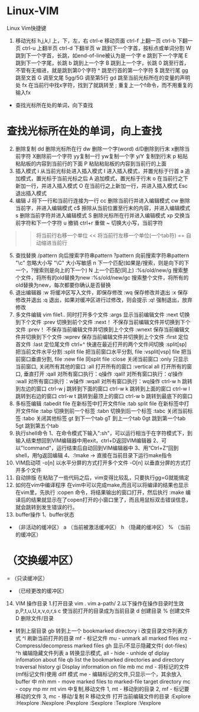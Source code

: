 # Linux-VIM
Linux Vim快捷键

1)	移动光标
h,j,k,l 上，下，左，右
ctrl-e 移动页面
ctrl-f 上翻一页
ctrl-b 下翻一页
ctrl-u 上翻半页
ctrl-d 下翻半页
w 跳到下一个字首，按标点或单词分割
W 跳到下一个字首，长跳，如end-of-line被认为是一个字
e 跳到下一个字尾
E 跳到下一个字尾，长跳
b 跳到上一个字
B 跳到上一个字，长跳
0 跳至行首，不管有无缩进，就是跳到第0个字符
^ 跳至行首的第一个字符
$ 跳至行尾
gg 跳至文首
G 调至文尾
5gg/5G 调至第5行
gd 跳至当前光标所在的变量的声明处
fx 在当前行中找x字符，找到了就跳转至
; 重复上一个f命令，而不用重复的输入fx
* 查找光标所在处的单词，向下查找
# 查找光标所在处的单词，向上查找
2)	删除复制
dd 删除光标所在行
dw 删除一个字(word)
d/D删除到行末
x删除当前字符
X删除前一个字符
yy复制一行
yw复制一个字
y/Y 复制到行末
p 粘贴粘贴板的内容到当前行的下面
P 粘贴粘贴板的内容到当前行的上面
3)	插入模式
i 从当前光标处进入插入模式
I 进入插入模式，并置光标于行首
a 追加模式，置光标于当前光标之后
A 追加模式，置光标于行末
o 在当前行之下新加一行，并进入插入模式
O 在当前行之上新加一行，并进入插入模式
Esc 退出插入模式
4)	编辑
J 将下一行和当前行连接为一行
cc 删除当前行并进入编辑模式
cw 删除当前字，并进入编辑模式
c$ 擦除从当前位置至行末的内容，并进入编辑模式
s 删除当前字符并进入编辑模式
S 删除光标所在行并进入编辑模式
xp 交换当前字符和下一个字符
u 撤销
ctrl+r 重做
~ 切换大小写，当前字符
>> 将当前行右移一个单位
<< 将当前行左移一个单位(一个tab符)
== 自动缩进当前行
5)	查找替换
/pattern 向后搜索字符串pattern
?pattern 向前搜索字符串pattern
"\c" 忽略大小写
"\C" 大小写敏感
n 下一个匹配(如果是/搜索，则是向下的下一个，?搜索则是向上的下一个)
N 上一个匹配(同上)
:%s/old/new/g 搜索整个文件，将所有的old替换为new
:%s/old/new/gc 搜索整个文件，将所有的old替换为new，每次都要你确认是否替换
6)	退出编辑器
:w 将缓冲区写入文件，即保存修改
:wq 保存修改并退出
:x 保存修改并退出
:q 退出，如果对缓冲区进行过修改，则会提示
:q! 强制退出，放弃修改
7)	多文件编辑
vim file1.. 同时打开多个文件
:args 显示当前编辑文件
:next 切换到下个文件
:prev 切换到前个文件
:next！ 不保存当前编辑文件并切换到下个文件
:prev！ 不保存当前编辑文件并切换到上个文件
:wnext 保存当前编辑文件并切换到下个文件
:wprev 保存当前编辑文件并切换到上个文件
:first 定位首文件
:last 定位尾文件
ctrl+^ 快速在最近打开的两个文件间切换
:split[sp] 把当前文件水平分割
:split file 把当前窗口水平分割, file
:vsplit[vsp] file 把当前窗口垂直分割, file
:new file 同split file
:close 关闭当前窗口
:only 只显示当前窗口, 关闭所有其他的窗口
:all 打开所有的窗口
:vertical all 打开所有的窗口, 垂直打开
:qall 对所有窗口执行：q操作
:qall! 对所有窗口执行：q!操作
:wall 对所有窗口执行：w操作
:wqall 对所有窗口执行：wq操作
ctrl-w h 跳转到左边的窗口
ctrl-w j 跳转到下面的窗口
ctrl-w k 跳转到上面的窗口
ctrl-w l 跳转到右边的窗口
ctrl-w t 跳转到最顶上的窗口
ctrl-w b 跳转到最底下的窗口
8)	多标签编辑
:tabedit file 在新标签中打开文件file
:tab split file 在新标签中打开文件file
:tabp 切换到前一个标签
:tabn 切换到后一个标签
:tabc 关闭当前标签
:tabo 关闭其他标签
gt 到下一个tab
gT 到上一个tab
0gt 跳到第一个tab
5gt 跳到第五个tab
9)	执行shell命令
1、在命令模式下输入":sh"，可以运行相当于在字符模式下，到输入结束想回到VIM编辑器中用exit，ctrl+D返回VIM编辑器
2、可以"!command"，运行结束后自动回到VIM编辑器中
3、用“Ctrl+Z“回到shell，用fg返回编辑
4、:!make -> 直接在当前目录下运行make指令
10)	VIM启动项
-o[n] 以水平分屏的方式打开多个文件
-O[n] 以垂直分屏的方式打开多个文件
11)	自动排版
在粘贴了一些代码之后，vim变得比较乱，只要执行gg=G就能搞定
12)	如何在vim中编译程序
在vim中可以完成make,而且可以将编译的结果也显示在vim里，先执行 :copen 命令，将结果输出的窗口打开，然后执行 :make
编译后的结果就显示在了copen打开的小窗口里了，而且用鼠标双击错误信息，就会跳转到发生错误的行。
13)	buffer操作
1、buffer状态
- （非活动的缓冲区）
a （当前被激活缓冲区）
h （隐藏的缓冲区）
% （当前的缓冲区）
# （交换缓冲区）
= （只读缓冲区）
+ （已经更改的缓冲区）
14)	VIM 操作目录
1.打开目录
vim .
vim a-path/
2.以下操作在操作目录时生效
p,P,t,u,U,x,v,o,r,s
c 使当前打开的目录成为当前目录
d 创建目录
% 创建文件
D 删除文件/目录
- 转到上层目录
gb 转到上一个 bookmarked directory
i 改变目录文件列表方式
^l 刷新当前打开的目录
mf - 标记文件
mu - unmark all marked files
mz - Compress/decompress marked files
gh 显示/不显示隐藏文件( dot-files)
^h 编辑隐藏文件列表
a 转换显示模式, all - hide - unhide
qf diplay infomation about file
qb list the bookmarked directories and directory traversal history
gi Display information on file
mb
mc
md - 将标记的文件(mf标记文件)使用 diff 模式
me - 编辑标记的文件,只显示一个，其余放入 buffer 中
mh
mm - move marked files to marked-file target directory
mc - copy
mp
mr
mt
vim 中复制,移动文件
1, mt - 移动到的目录
2, mf - 标记要移动的文件
3, mc - 移动/复制
R 移动文件
打开当前编辑文件的目录
:Explore
:Hexplore
:Nexplore
:Pexplore
:Sexplore
:Texplore
:Vexplore

